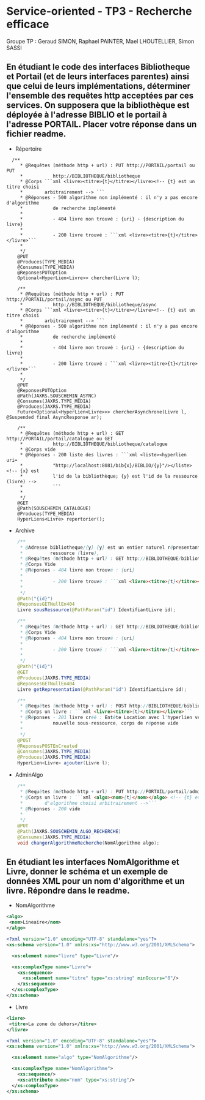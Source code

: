 
# Service-oriented - TP3 - Recherche efficace

Groupe TP : Geraud SIMON, Raphael PAINTER, Mael LHOUTELLIER, Simon SASSI


## En étudiant le code des interfaces **Bibliotheque** et **Portail** (et de leurs interfaces parentes) ainsi que celui de leurs implémentations, déterminer l'ensemble des requêtes **http** acceptées par ces services. On supposera que la bibliothèque est déployée à l'adresse **BIBLIO** et le portail à l'adresse **PORTAIL**. Placer votre réponse dans un fichier **readme**.

- Répertoire 
```java{
  /**
	 * @Requêtes (méthode http + url) : PUT http://PORTAIL/portail ou PUT
	 *           http://BIBLIOTHEQUE/bibliotheque
	 * @Corps ```xml <livre><titre>{t}</titre></livre><!-- {t} est un titre choisi
	 *        arbitrairement --> ```
	 * @Réponses - 500 algorithme non implémenté : il n'y a pas encore d'algorithme
	 *           de recherche implémenté
	 * 
	 *           - 404 livre non trouvé : {uri} - {description du livre}
	 * 
	 *           - 200 livre trouvé : ```xml <livre><titre>{t}</titre></livre>```
	 * 
	 */
	@PUT
	@Produces(TYPE_MEDIA)
	@Consumes(TYPE_MEDIA)
	@ReponsesPUTOption
	Optional<HyperLien<Livre>> chercher(Livre l);

	/**
	 * @Requêtes (méthode http + url) : PUT http://PORTAIL/portail/async ou PUT
	 *           http://BIBLIOTHEQUE/bibliotheque/async
	 * @Corps ```xml <livre><titre>{t}</titre></livre><!-- {t} est un titre choisi
	 *        arbitrairement --> ```
	 * @Réponses - 500 algorithme non implémenté : il n'y a pas encore d'algorithme
	 *           de recherche implémenté
	 * 
	 *           - 404 livre non trouvé : {uri} - {description du livre}
	 * 
	 *           - 200 livre trouvé : ```xml <livre><titre>{t}</titre></livre>```
	 * 
	 */
	@PUT
	@ReponsesPUTOption
	@Path(JAXRS.SOUSCHEMIN_ASYNC)
	@Consumes(JAXRS.TYPE_MEDIA)
	@Produces(JAXRS.TYPE_MEDIA)
	Future<Optional<HyperLien<Livre>>> chercherAsynchrone(Livre l, @Suspended final AsyncResponse ar);

	/**
	 * @Requêtes (méthode http + url) : GET http://PORTAIL/portail/catalogue ou GET
	 *           http://BIBLIOTHEQUE/bibliotheque/catalogue
	 * @Corps vide
	 * @Réponses - 200 liste des livres : ```xml <liste><hyperlien uri=
	 *           "http://localhost:8081/bib{x}/BIBLIO/{y}"/></liste> <!-- {x} est
	 *           l'id de la bibliothèque; {y} est l'id de la ressource (livre) -->
	 *           ```
	 * 
	 */
	@GET
	@Path(SOUSCHEMIN_CATALOGUE)
	@Produces(TYPE_MEDIA)
	HyperLiens<Livre> repertorier();
```

- Archive 
```java
	/**
	 * @Adresse bibliotheque/{y} {y} est un entier naturel répresentant l'id de la
	 *          ressource (livre),
	 * @Requêtes (méthode http + url) : GET http://BIBLIOTHEQUE/bibliotheque/{id}
	 * @Corps Vide
	 * @Réponses - 404 livre non trouvé : {uri}
	 * 
	 *           - 200 livre trouvé : ```xml <livre><titre>{t}</titre></livre>```
	 * 
	 */
	@Path("{id}")
	@ReponsesGETNullEn404
	Livre sousRessource(@PathParam("id") IdentifiantLivre id);

	/**
	 * @Requêtes (méthode http + url) : GET http://BIBLIOTHEQUE/bibliotheque/{id}
	 * @Corps Vide
	 * @Réponses - 404 livre non trouvé : {uri}
	 * 
	 *           - 200 livre trouvé : ```xml <livre><titre>{t}</titre></livre>```
	 * 
	 */
	@Path("{id}")
	@GET
	@Produces(JAXRS.TYPE_MEDIA)
	@ReponsesGETNullEn404
	Livre getRepresentation(@PathParam("id") IdentifiantLivre id);

	/**
	 * @Requêtes (méthode http + url) : POST http://BIBLIOTHEQUE/bibliotheque
	 * @Corps un livre : ```xml <livre><titre>{t}</titre></livre>```
	 * @Réponses - 201 livre créé : Entête Location avec l'hyperlien vers la
	 *           nouvelle sous-ressource, corps de réponse vide
	 * 
	 */
	@POST
	@ReponsesPOSTEnCreated
	@Consumes(JAXRS.TYPE_MEDIA)
	@Produces(JAXRS.TYPE_MEDIA)
	HyperLien<Livre> ajouter(Livre l);
```

- AdminAlgo
```java
	/**
	 * @Requêtes (méthode http + url) : PUT http://PORTAIL/portail/admin/recherche
	 * @Corps un livre : ```xml <algo><nom>{t}</nom></algo> <!-- {t} est un nom
	 *        d'algorithme choisi arbitrairement -->```
	 * @Réponses - 200 vide
	 * 
	 */
	@PUT
	@Path(JAXRS.SOUSCHEMIN_ALGO_RECHERCHE)
	@Consumes(JAXRS.TYPE_MEDIA)
	void changerAlgorithmeRecherche(NomAlgorithme algo);
```

## En étudiant les interfaces **NomAlgorithme** et **Livre**, donner le schéma et un exemple de données XML pour un nom d'algorithme et un livre. Répondre dans le **readme**.

- NomAlgorithme

```xml
<algo>
 <nom>Lineaire</nom>
</algo>
```
```xml
<?xml version="1.0" encoding="UTF-8" standalone="yes"?>
<xs:schema version="1.0" xmlns:xs="http://www.w3.org/2001/XMLSchema">

  <xs:element name="livre" type="Livre"/>

  <xs:complexType name="Livre">
    <xs:sequence>
      <xs:element name="titre" type="xs:string" minOccurs="0"/>
    </xs:sequence>
  </xs:complexType>
</xs:schema>
```


- Livre
```xml
<livre>
 <titre>La zone du dehors</titre>
</livre>
```
```xml
<?xml version="1.0" encoding="UTF-8" standalone="yes"?>
<xs:schema version="1.0" xmlns:xs="http://www.w3.org/2001/XMLSchema">

  <xs:element name="algo" type="NomAlgorithme"/>

  <xs:complexType name="NomAlgorithme">
    <xs:sequence/>
    <xs:attribute name="nom" type="xs:string"/>
  </xs:complexType>
</xs:schema>
```
